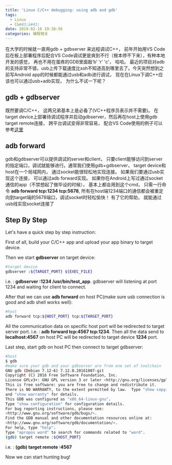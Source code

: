 ```yaml
---
title: 'Linux C/C++ debugging: using adb and gdb'
tags:
  - Linux
  - C&#43;&#43;
date: 2019-02-16 19:38:56
categories: 编程相关
---
```

在大学的时候就一直用gdb + gdbserver 来远程调试C++， 前年开始用VS Code后在板上部署程序后配合VS Code调试更是爽到不行（根本停不下来），有种本地开发的感觉， 再也不用在蛋疼的GDB里面敲‘b’ 'r' 'c'， 哈哈。
最近的项目对adb的支持非常不错，usb上传下载速度比ssh不知道高到哪里去了。今天突然想到之前写Android app的时候都能通过usb和adb进行调试， 现在在Linux下调C++应该也可以通过usb+adb实现， 为什么不试一下呢？
<!--more-->

## gdb + gdbserver
既然要调C/C++， 这两兄弟基本上是必备了(VC++程序员表示并不需要)。 在target device上部署待调试程序并启动gdbserver，然后再在host上使用gdb target remote连接， 跨平台调试变得非常容易， 配合VS Code使用的例子可以参考[这里](https://github.com/codingspirit/VoiceSpirit/tree/develop/.vscode)

## adb forward
gdb和gdbserver可以提供调试的server和client， 只要client能够访问到server的指定端口，调试就能够进行。通常我们使用gdb+gdbserver， target device和host在一个局域网内， 通过socket能很轻松地实现连接。 如果我们要通过usb实现这个连接， 可以通过adb forward实现。 如果你在Android上写过通过socket通信的app（不禁想起了做毕设的时候）， 基本上都会用到这个cmd， 只需一行命令 **adb forward tcp:1234 tcp:5678**, 所有在host端1234端口的通信都会被重定向到target端的5678端口，调试socket时轻松愉快！ 有了它的帮助， 就能通过usb线实现socket连接了

## Step By Step

Let's have a quick step by step instruction:

First of all, build your C/C++ app and upload your app binary to target device.

Then we start **gdbserver** on target device:
```bash
#target device
gdbserver :${TARGET_PORT} ${EXEC_FILE}
```
i.e. :  **gdbserver :1234 /usr/bin/test_app**. gdbserver will listening at port 1234 and waiting for client to connect.

After that we can use **adb forward** on host PC(make sure usb connection is good and adb shell works well):
```bash
#host
adb forward tcp:${HOST_PORT} tcp:${TARGET_PORT}
```
All the communication data on specific host port will be redirected to target server port.
i.e. : **adb forward tcp:4567 tcp:1234**. Then all the data send to **localhost:4567** on host PC will be redirected to target device **1234** port.

Last step, start gdb on host PC then connect to target gdbserver:
```bash
#host
$ gdb
#make sure your gdb and your gdbserver are from one set of toolchain
GNU gdb (Debian 7.12-6) 7.12.0.20161007-git
Copyright (C) 2016 Free Software Foundation, Inc.
License GPLv3+: GNU GPL version 3 or later <http://gnu.org/licenses/gpl.html>
This is free software: you are free to change and redistribute it.
There is NO WARRANTY, to the extent permitted by law.  Type "show copying"
and "show warranty" for details.
This GDB was configured as "x86_64-linux-gnu".
Type "show configuration" for configuration details.
For bug reporting instructions, please see:
<http://www.gnu.org/software/gdb/bugs/>.
Find the GDB manual and other documentation resources online at:
<http://www.gnu.org/software/gdb/documentation/>.
For help, type "help".
Type "apropos word" to search for commands related to "word".
(gdb) target remote :${HOST_PORT}
```
i.e. : **(gdb) target remote :4567**

Now we can start hunting bug!
